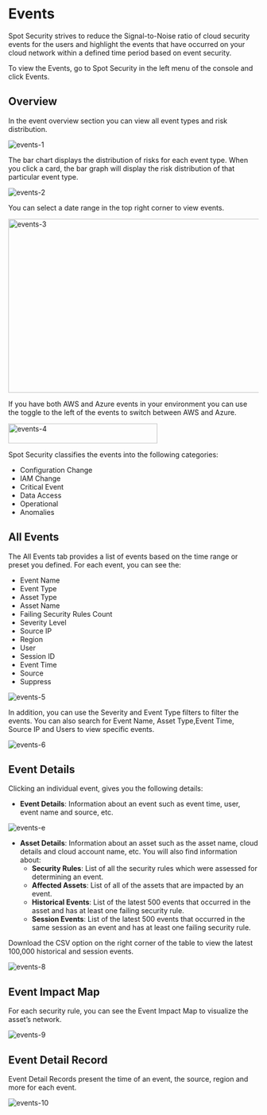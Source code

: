 # Events

Spot Security strives to reduce the Signal-to-Noise ratio of cloud security events for the users and highlight the events that have occurred on your cloud network within a defined time period based on event security.   

To view the Events, go to Spot Security in the left menu of the console and click Events. 

## Overview

In the event overview section you can view all event types and risk distribution. 

![events-1](https://github.com/spotinst/help/assets/106514736/da7c4e4c-41a6-40e9-8f03-06766c6d985b)

The bar chart displays the distribution of risks for each event type. When you click a card, the bar graph will display the risk distribution of that particular event type. 

![events-2](https://github.com/spotinst/help/assets/106514736/58bf97c6-aa58-4d1f-953f-8e18037ec518)

You can select a date range in the top right corner to view events.  

<img width="550" height="350" alt="events-3" src="https://github.com/spotinst/help/assets/106514736/482c0a21-93d3-41a7-b5ae-0bf7f4eaac56">

If you have both AWS and Azure events in your environment you can use the toggle to the left of the events to switch between AWS and Azure. 

<img width="300" height="40" alt="events-4" src="https://github.com/spotinst/help/assets/106514736/24f18ce5-2fa4-43e6-a1f8-c01276c89dd6">

Spot Security classifies the events into the following categories: 

* Configuration Change  
* IAM Change 
* Critical Event 
* Data Access 
* Operational 
* Anomalies  

## All Events 

The All Events tab provides a list of events based on the time range or preset you defined. For each event, you can see the:  

* Event Name 
* Event Type 
* Asset Type 
* Asset Name 
* Failing Security Rules Count 
* Severity Level 
* Source IP 
* Region 
* User 
* Session ID 
* Event Time 
* Source 
* Suppress 

![events-5](https://github.com/spotinst/help/assets/106514736/5679b2e3-dc49-4325-b6e0-85f786e16ed6)

In addition, you can use the Severity and Event Type filters to filter the events. You can also search for Event Name, Asset Type,Event Time, Source IP and Users to view specific events. 

![events-6](https://github.com/spotinst/help/assets/106514736/6f345926-5e07-4ffe-90e8-fb13bcf61a5e)

## Event Details 

Clicking an individual event, gives you the following details: 

* **Event Details**: Information about an event such as event time, user, event name and source, etc. 

![events-e](https://github.com/spotinst/help/assets/106514736/b9ad17d0-c23f-421b-9790-cbc7ee2d4fe6)

* **Asset Details**: Information about an asset such as the asset name, cloud details and cloud account name, etc. You will also find information about: 
    * **Security Rules**: List of all the security rules which were assessed for determining an event. 
    * **Affected Assets**: List of all of the assets that are impacted by an event. 
    * **Historical Events**: List of the latest 500 events that occurred in the asset and has at least one failing security rule. 
    * **Session Events**: List of the latest 500 events that occurred in the same session as an event and has at least one failing security rule. 

Download the CSV option on the right corner of the table to view the latest 	100,000 historical and session events. 

![events-8](https://github.com/spotinst/help/assets/106514736/338d56b6-56f0-44e6-953a-d8495549c7cf)

## Event Impact Map  

For each security rule, you can see the Event Impact Map to visualize the asset’s network.   

![events-9](https://github.com/spotinst/help/assets/106514736/5f9ea3bb-0def-4490-9c64-2b5831db12f0)

## Event Detail Record 

Event Detail Records present the time of an event, the source, region and more for each event. 

![events-10](https://github.com/spotinst/help/assets/106514736/85e5db8b-47a1-4464-8e52-b11218be0781)
